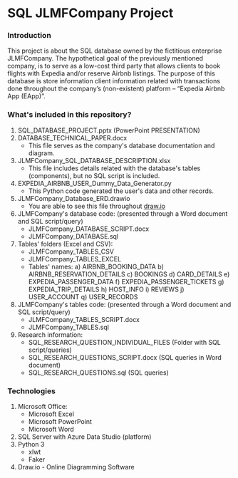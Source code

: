 # SQL JLMFCompany Project

### Introduction

 This project is about the SQL database owned by the fictitious enterprise JLMFCompany.
 The hypothetical goal of the previously mentioned company, is to serve as a low-cost 
 third party that allows clients to book flights with Expedia and/or reserve Airbnb listings. 
 The purpose of this database is store information client information related with transactions 
 done throughout the company’s (non-existent) platform – “Expedia Airbnb App (EApp)”.

### What's included in this repository?

1. SQL_DATABASE_PROJECT.pptx (PowerPoint PRESENTATION)
2. DATABASE_TECHNICAL_PAPER.docx 
	* This file serves as the company's database documentation and diagram.
3. JLMFCompany_SQL_DATABASE_DESCRIPTION.xlsx
 	* This file includes details related with the database's tables (components), but no SQL script is included.
4. EXPEDIA_AIRBNB_USER_Dummy_Data_Generator.py 
 	* This Python code generated the user's data and other records.
5. JLMFCompany_Database_ERD.drawio 
 	* You are able to see this file throughout [draw.io](https://www.draw.io)
6. JLMFCompany's database code: (presented through a Word document and SQL script/query)
 	* JLMFCompany_DATABASE_SCRIPT.docx
 	* JLMFCompany_DATABASE.sql
7. Tables' folders (Excel and CSV):
	* JLMFCompany_TABLES_CSV
	* JLMFCompany_TABLES_EXCEL
	* Tables' names:
		a) AIRBNB_BOOKING_DATA
		b) AIRBNB_RESERVATION_DETAILS
		c) BOOKINGS
		d) CARD_DETAILS
		e) EXPEDIA_PASSENGER_DATA
		f) EXPEDIA_PASSENGER_TICKETS
		g) EXPEDIA_TRIP_DETAILS
		h) HOST_INFO
		i) REVIEWS
		j) USER_ACCOUNT
		q) USER_RECORDS
8. JLMFCompany's tables code: (presented through a Word document and SQL script/query)
	* JLMFCompany_TABLES_SCRIPT.docx
	* JLMFCompany_TABLES.sql
9. Research information:
	* SQL_RESEARCH_QUESTION_INDIVIDUAL_FILES (Folder with SQL script/queries)
	* SQL_RESEARCH_QUESTIONS_SCRIPT.docx (SQL queries in Word document)
	* SQL_RESEARCH_QUESTIONS.sql (SQL queries)

### Technologies

1. Microsoft Office:
	* Microsoft Excel
	* Microsoft PowerPoint
	* Microsoft Word
2. SQL Server with Azure Data Studio (platform)
3. Python 3
	* xlwt
	* Faker
4. Draw.io - Online Diagramming Software
